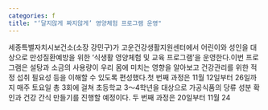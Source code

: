 ```yaml
---
categories: f
title: "‘달지않게 짜지않게’ 영양체험 프로그램 운영"
---
```

세종특별자치시보건소(소장 강민구)가 고운건강생활지원센터에서 어린이와 성인을 대상으로 만성질환예방을 위한 ‘식생활 영양체험 및 교육 프로그램’을 운영한다.이번 프로그램은 설탕과 소금의 사용량이 우리 몸에 미치는 영향을 알아보고 건강관리를 위한 적정 섭취 필요성 등을 이해할 수 있도록 편성했다.첫 번째 과정은 11월 12일부터 26일까지 매주 토요일 총 3회에 걸쳐 초등학교 3～4학년을 대상으로 가공식품의 당류 성분 확인과 건강 간식 만들기를 진행할 예정이다.																						두 번째 과정은 20일부터 11월 24